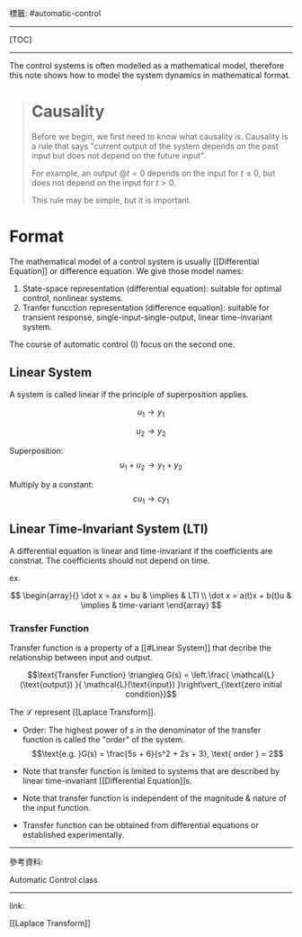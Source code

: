 標籤: #automatic-control 

---

[TOC]

---

The control systems is often modelled as a mathematical model, therefore this note shows how to model the system dynamics in mathematical format.

> # Causality
> 
> Before we begin, we first need to know what causality is. Causality is a rule that says "current output of the system depends on the past input but does not depend on the future input".
>
> For example, an output $@ t = 0$ depends on the input for $t \leq 0$, but does not depend on the input for $t > 0$.
>
> This rule may be simple, but it is important.

# Format

The mathematical model of a control system is usually [[Differential Equation]] or difference equation. We give those model names:

1. State-space representation (differential equation): suitable for optimal control, nonlinear systems.
2. Tranfer funcction representation (difference equation): suitable for transient response, single-input-single-output, linear time-invariant system.

The course of automatic control (I) focus on the second one.

## Linear System

A system is called linear if the principle of superposition applies.

$$u_1 \rightarrow y_1$$

$$u_2 \rightarrow y_2$$

Superposition:
$$u_1 + u_2 \rightarrow y_1 + y_2$$

Multiply by a constant:
$$cu_1 \rightarrow cy_1$$

## Linear Time-Invariant System (LTI)

A differential equation is linear and time-invariant if the coefficients are constnat. The coefficients should not depend on time.

ex.

$$
\begin{array}{}
	\dot x = ax + bu & \implies & LTI \\
	\dot x = a(t)x + b(t)u & \implies & time-variant
\end{array}
$$

### Transfer Function

Transfer function is a property of a [[#Linear System]] that decribe the relationship between input and output.

$$\text{Transfer Function} \triangleq G(s) = 
\left.\frac{ \mathcal{L}(\text{output}) }{ \mathcal{L}(\text{input}) }\right\vert_{\text{zero initial condition}}$$

The $\mathcal L$ represent [[Laplace Transform]].

- Order: The highest power of $s$ in the denominator of the transfer function is called the "order" of the system.
$$\text{e.g. }G(s) = \frac{5s + 6}{s^2 + 2s + 3}, \text{ order } = 2$$

- Note that transfer function is limited to systems that are described by linear time-invariant [[Differential Equation]]s.
- Note that transfer function is independent of the magnitude & nature of the input function.
- Transfer function can be obtained from differential equations or established experimentally.

---

參考資料:

Automatic Control class

---

link:

[[Laplace Transform]]